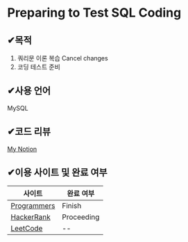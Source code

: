 # Preparing to Test SQL Coding





## ✔목적 

1. 쿼리문 이론 복습
Cancel changes
2. 코딩 테스트 준비



## ✔사용 언어

MySQL





## ✔코드 리뷰

[My Notion](https://husky-face-bab.notion.site/SQL-GITHUB-b501fa7bb04746c582045c6a5f4ed4d1)





## ✔이용 사이트 및 완료 여부

| 사이트                                                       | 완료 여부  |
| ------------------------------------------------------------ | ---------- |
| [Programmers](https://school.programmers.co.kr/learn/challenges?tab=all_challenges) | Finish     |
| [HackerRank](https://www.hackerrank.com/dashboard)           | Proceeding |
| [LeetCode](https://leetcode.com/)                            | --         |









